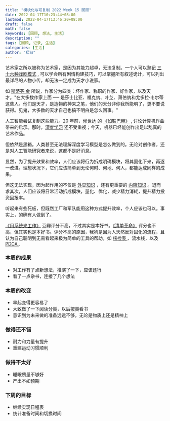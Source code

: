 ```yaml
---
title: "模块化与可复制 2022 Week 15 回顾"
date: 2022-04-17T10:23:44+08:00
lastmod: 2022-04-17T13:46:20+08:00
draft: false
math: false
keywords: [回顾, 想法, 生活]
description: ""
tags: [回顾, 记录, 生活]
categories: [生活]
author: "猛犸"
---
```


艺术家之所以被称为艺术家，是因为其能力超卓，无法复制。一个人可以熟记 [三十六种戏剧模式](https://zh.wikipedia.org/wiki/%E4%B8%89%E5%8D%81%E5%85%AD%E5%8A%87) , 可以学会所有剧情构建技巧，可以掌握所有叙述诡计，可以列出最详尽的人物小传，却无法一定成为天才小说家。

如 [斯蒂芬·金](https://book.douban.com/subject/30367990/) 所说，作家分为四类：坏作家、称职的作家、好作家，以及天才。"在大多数作家上面 ── 是莎士比亚、福克纳、叶芝、萧伯纳和尤多拉·韦尔蒂这些人。他们是天才，是造物的神来之笔，他们的天分非你我所能明了，更不要说获得。见鬼，大多数的天才自己也搞不明白是怎么回事。"

人工智能尝试复制这些能力。20 年前，[侯世达](https://en.wikipedia.org/wiki/Douglas_Hofstadter) 的 [《如聆巴赫》](http://www.ibiblio.org/gandhi/gandhi/hofstadter.htm) , 讨论计算机作曲带来的启示。那时，[深度学习](http://www.cs.toronto.edu/~hinton/science.pdf) 还不受重视；今天，机器已经能创作出足以乱真的艺术作品。

但依然是黑箱。人类甚至无法理解深度学习模型是怎么做到的。无论对创作者，还是对人工智能研究者来说，这都不是好消息。

显然，为了提升效果和效率，人们应该将行为拆成明确模块，将其固化下来，再逐一改进。理想状况下，它们应该简单到无论何时、何地、何人，都能达成同样的成果。

但这无法实现，因为起作用的不仅是 [外显知识](https://zh.wikipedia.org/wiki/%E5%A4%96%E9%A1%AF%E7%9F%A5%E8%AD%98) ，还有更重要的 [内隐知识](https://zh.wikipedia.org/wiki/%E9%9A%90%E6%80%A7%E7%9F%A5%E8%AF%86) 。退而求其次，人们应该将日常活动拆成模块，量化、优化，减少精力消耗，提升精力投资回报率。

听起来有些死板，但既然工厂和军队能用这种方式提升效率，个人应该也可以。事实上，的确有人做到了。

[《用系统来工作》](https://book.douban.com/subject/25894706/) 豆瓣评分不高，不过其实是本好书。[《清单革命》](https://book.douban.com/subject/10788371/) 评分也不高，但其实也是本好书。评分不高的原因，我猜是因为人天然反对固化的流程，且认为自己聪明到无需看起来极为简单的工具的帮助，如 [核检表 ](https://en.wikipedia.org/wiki/Checklist)、流水线，以及 [PDCA ](https://book.douban.com/subject/35528679/).

### 本周的成果

- 对工作有了点新想法，推演了一下，应该还行
- 看了一点杂书，连接了几个想法

### 本周的改变

- 早起变得更容易了
- 大致做了一下阅读分类，以后按类看书
- 意识到为未来做的准备远远不够，无论是物质上还是精神上

### 做得还不错

- 耐力和力量有提升
- 重建运动习惯顺利

### 做得不太好

- 睡眠质量不够好
- 产出不如预期

### 下周的目标

- 继续实现日程表
- 统计准备时间和切换时间

